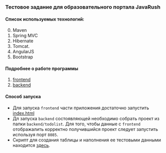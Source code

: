 ### Тестовое задание для образовательного портала JavaRush

#### Список используемых технологий:
0. Maven
1. Spring MVC
2. Hibernate
3. Tomcat.
4. AngularJS
5. Bootstrap

#### Подробнее о работе программы
1. [frontend](doc/frontend.md)
2. [backend](doc/backend.md)

#### Способ запуска
* Для запуска `frontend` части приложения достаточно запустить [index.html](frontend/index.html)
* Дл запуска `backend` состоявляющей необходимо собрать проект из папки `backend/todolist`. 
Для того, чтобы данные с `frontend` отображалить корректно получившийся проект следует запустить используя порт `8085`.
* Скрипт для создания таблицы и наполнения ее тестовыми данными находится [здесь](backend/todolist/src/main/resources/databaseInit.sql).
